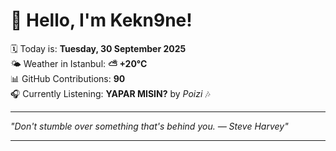 # 👋 Hello, I'm Kekn9ne!

🗓️ Today is: **Tuesday, 30 September 2025**  
🌤️ Weather in Istanbul: **⛅️  +20°C**  
📊 GitHub Contributions: **90**  
🎧 Currently Listening: **YAPAR MISIN?** by *Poizi* 🎶

---

_"Don't stumble over something that's behind you. — *Steve Harvey*"_

---
